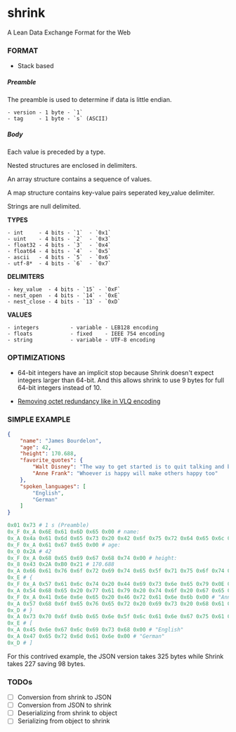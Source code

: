 # shrink
A Lean Data Exchange Format for the Web


### FORMAT
- Stack based

##### Preamble
The preamble is used to determine if data is little endian.

```
- version - 1 byte - `1`
- tag     - 1 byte - `s` (ASCII)
```

##### Body

Each value is preceded by a type.

Nested structures are enclosed in delimiters.

An array structure contains a sequence of values.

A map structure contains key-value pairs seperated key_value delimiter.

Strings are null delimited.

**TYPES**
```
- int     - 4 bits - `1`  - `0x1`
- uint    - 4 bits - `2`  - `0x3`
- float32 - 4 bits - `3`  - `0x4`
- float64 - 4 bits - `4`  - `0x5`
- ascii   - 4 bits - `5`  - `0x6`
- utf-8*  - 4 bits - `6`  - `0x7`
```

**DELIMITERS**
```
- key_value  - 4 bits - `15` - `0xF`
- nest_open  - 4 bits - `14` - `0xE`
- nest_close - 4 bits - `13` - `0xD`
```

**VALUES**
```
- integers          - variable - LEB128 encoding
- floats            - fixed    - IEEE 754 encoding
- string            - variable - UTF-8 encoding
```

### OPTIMIZATIONS
- 64-bit integers have an implicit stop because Shrink doesn't expect integers larger than 64-bit. And this allows shrink to use 9 bytes for full 64-bit integers instead of 10.

- [Removing octet redundancy like in VLQ encoding](https://en.wikipedia.org/wiki/Variable-length_quantity#Removing_redundancy)


### SIMPLE EXAMPLE

```json
{
    "name": "James Bourdelon",
    "age": 42,
    "height": 170.688,
    "favorite_quotes": {
        "Walt Disney": "The way to get started is to quit talking and begin doing",
        "Anne Frank": "Whoever is happy will make others happy too"
    },
    "spoken_languages": [
        "English",
        "German"
    ]
}
```

```py
0x01 0x73 # 1 s (Preamble)
0x_F 0x_A 0x6E 0x61 0x6D 0x65 0x00 # name:
0x_A 0x4a 0x61 0x6d 0x65 0x73 0x20 0x42 0x6f 0x75 0x72 0x64 0x65 0x6c 0x6f 0x6e 0x00 # "James Bourdelon"
0x_F 0x_A 0x61 0x67 0x65 0x00 # age:
0x_0 0x2A # 42
0x_F 0x_A 0x68 0x65 0x69 0x67 0x68 0x74 0x00 # height:
0x_8 0x43 0x2A 0xB0 0x21 # 170.688
0x_A 0x66 0x61 0x76 0x6f 0x72 0x69 0x74 0x65 0x5f 0x71 0x75 0x6f 0x74 0x65 0x73 0x00 # favorite_quotes:
0x_E # {
0x_F 0x_A 0x57 0x61 0x6c 0x74 0x20 0x44 0x69 0x73 0x6e 0x65 0x79 0x0E 0x00 # "Walt Disney":
0x_A 0x54 0x68 0x65 0x20 0x77 0x61 0x79 0x20 0x74 0x6f 0x20 0x67 0x65 0x74 0x20 0x73 0x74 0x61 0x72 0x74 0x65 0x64 0x20 0x69 0x73 0x20 0x74 0x6f 0x20 0x71 0x75 0x69 0x74 0x20 0x74 0x61 0x6c 0x6b 0x69 0x6e 0x67 0x20 0x61 0x6e 0x64 0x20 0x62 0x65 0x67 0x69 0x6e 0x20 0x64 0x6f 0x69 0x6e 0x67 0x00 # "The way to get started is to quit talking and begin doing"
0x_F 0x_A 0x41 0x6e 0x6e 0x65 0x20 0x46 0x72 0x61 0x6e 0x6b 0x00 # "Anne Frank":
0x_A 0x57 0x68 0x6f 0x65 0x76 0x65 0x72 0x20 0x69 0x73 0x20 0x68 0x61 0x70 0x70 0x79 0x20 0x77 0x69 0x6c 0x6c 0x20 0x6d 0x61 0x6b 0x65 0x20 0x6f 0x74 0x68 0x65 0x72 0x73 0x20 0x68 0x61 0x70 0x70 0x79 0x20 0x74 0x6f 0x6f 0x00 # "Whoever is happy will make others happy too"
0x_D # }
0x_A 0x73 0x70 0x6f 0x6b 0x65 0x6e 0x5f 0x6c 0x61 0x6e 0x67 0x75 0x61 0x67 0x65 0x73 0x00 # spoken_languages
0x_E # [
0x_A 0x45 0x6e 0x67 0x6c 0x69 0x73 0x68 0x00 # "English"
0x_A 0x47 0x65 0x72 0x6d 0x61 0x6e 0x00 # "German"
0x_D # ]
```

For this contrived example, the JSON version takes 325 bytes while Shrink takes 227 saving 98 bytes.

### TODOs
- [ ] Conversion from shrink to JSON
- [ ] Conversion from JSON to shrink
- [ ] Deserializing from shrink to object
- [ ] Serializing from object to shrink
